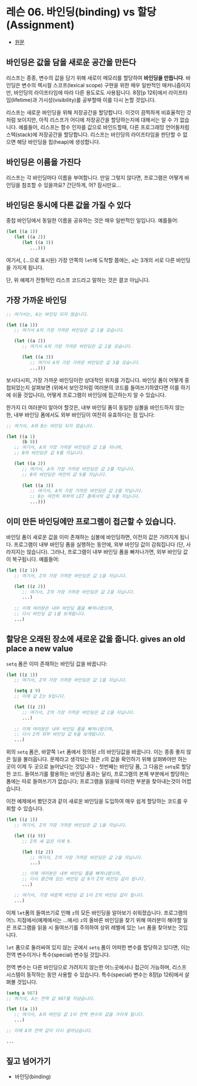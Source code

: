 # 레슨 06. 바인딩(binding) vs 할당(Assignment)

- [원문](https://dept-info.labri.fr/~strandh/Teaching/MTP/Common/David-Lamkins/chapter03-06.html)


## 바인딩은 값을 담을 새로운 공간을 만든다

 리스프는 종종, 변수의 값을 담기 위해 새로이 메모리를 할당하여 **바인딩을 만듭니다**. 바인딩은 변수의 렉시컬 스코프(lexical scope) 구현을 위한 매우 일반적인 매커니즘이지만, 바인딩의 라이프타임에 따라 다른 용도로도 사용됩니다. 8장[p 126]에서 라이프타임(lifetime)과 가시성(visibility)를 공부할때 이를 다시 논할 것입니다.

 리스프는 새로운 바인딩을 위해 저장공간을 할당합니다. 이것이 끔찍하게 비효율적인 것처럼 보이지만, 아직 리스프가 어디에 저장공간을 할당하는지에 대해서는 알 수 가 없습니다. 예를들어, 리스프는 함수 인자를 값으로 바인드할때, 다른 프로그래밍 언어들처럼 스택(stack)에 저장공간을 할당합니다. 리스프는 바인딩의 라이프타임을 판단할 수 없으면 해당 바인딩을 힙(heap)에 생성합니다.


## 바인딩은 이름을 가진다

 리스프는 각 바인딩마다 이름을 부여합니다. 만일 그렇지 않다면, 프로그램은 어떻게 바인딩을 참조할 수 있을까요? 간단하게, 어? 잠시만요...


## 바인딩은 동시에 다른 값을 가질 수 있다

 중첩 바인딩에서 동일한 이름을 공유하는 것은 매우 일반적인 일입니다. 예를들어:

``` lisp
(let ((a 1))
   (let ((a 2))
      (let ((a 3))
         ...)))
```

 여기서, (...으로 표시된) 가장 안쪽의 `let`에 도착할 쯤에는, `a`는 3개의 서로 다른 바인딩을 가지게 됩니다.
 
 단, 위 예제가 전형적인 리스프 코드라고 말하는 것은 결코 아닙니다.


## 가장 가까운 바인딩

``` lisp
;; 여기서는, A는 바인딩 되지 않습니다.

(let ((a 1))
   ;; 여기서 A의 가장 가까운 바인딩은 값 1을 갖습니다.

   (let ((a 2))
      ;; 여기서 A의 가장 가까운 바인딩은 값 2을 갖습니다.

      (let ((a 3))
         ;; 여기서 A의 가장 가까운 바인딩은 값 3을 갖습니다.
         ...)))
```

 보시다시피, 가장 가까운 바인딩이란 상대적인 위치를 가집니다. 바인딩 폼이 어떻게 중첩되었는지 살펴보면 (위에서 보인것처럼 여러분의 코드를 들여쓰기하였다면 이를 하기에 쉬울 것입니다), 어떻게 프로그램이 바인딩에 접근하는지 알 수 있습니다.

 한가지 더 여러분이 알아야 할것은, 내부 바인딩 폼이 동일한 심볼을 바인드하지 않는 한, 내부 바인딩 폼에서도 외부 바인딩이 여전히 유효하다는 점 입니다:

``` lisp
;; 여기서, A와 B는 바인딩 되지 않습니다.

(let ((a 1)
      (b 9))
   ;; 여기서, A의 가장 가까운 바인딩은 값 1을 지니며,
   ;; B의 바인딩은 값 9를 지닙니다.

   (let ((a 2))
      ;; 여기서, A의 가장 가까운 바인딩은 값 2를 지닙니다.
      ;; B의 바인딩은 여전히 값 9를 지닙니다.
      
      (let ((a 3))
         ;; 여기서, A의 가장 가까운 바인딩은 값 2를 지닙니다.
         ;; B는 여전히 외부의 LET 폼에서의 값 9를 지닙니다.
         ...)))
```

## 이미 만든 바인딩에만 프로그램이 접근할 수 있습니다.

 바인딩 폼이 새로운 값을 이미 존재하는 심볼에 바인딩하면, 이전의 값은 가려지게 됩니다. 프로그램이 내부 바인딩 폼을 실행하는 동안에, 외부 바인딩 값이 감춰집니다 (단, 사라지지는 않습니다). 그러나, 프로그램이 내부 바인딩 폼을 빠저나가면, 외부 바인딩 값이 복구됩니다. 예를들어:


``` lisp
(let ((z 1))
   ;; 여기서, Z의 가장 가까운 바인딩은 값 1을 지닙니다.

   (let ((z 2))
      ;; 여기서, Z의 가장 가까운 바인딩은 값 2을 지닙니다.
      ...)
   
   ;; 이제 여러분은 내부 바인딩 폼을 빠져나왔으며,
   ;; 다시 바인딩 값 1을 보게됩니다.
   ...)
```


## 할당은 오래된 장소에 새로운 값을 줍니다. gives an old place a new value

 `setq` 폼은 이미 존재하는 바인딩 값을 바꿉니다:

``` lisp
(let ((z 1))
   ;; 여기서, Z의 가장 가까운 바인딩은 값 1을 지닙니다.

   (setq z 9)
   ;; 이제 값 Z는 9입니다.

   (let ((z 2))
      ;; 여기서, Z의 가장 가까운 바인딩은 값 2을 지닙니다.
      ...)
   
   ;; 이제 여러분은 내부 바인딩 폼을 빠져나왔으며,
   ;; 다시 Z의 외부 바인딩 값 9을 보게됩니다.
   ...)
```

 위의 `setq` 폼은, 바깥쪽 `let` 폼에서 정의된 `z`의 바인딩값을 바꿉니다. 이는 종종 좋지 않은 일을 불러옵니다. 문제라고 생각되는 점은 `z`의 값을 확인하기 위해 살펴봐야만 하는 곳이 이제 두 곳으로 늘어났다는 것입니다 - 첫번째는 바인딩 폼, 그 다음은 `setq`로 할당한 코드. 들여쓰기를 활용하는 바인딩 폼과는 달리, 프로그램의 본체 부분에서 할당하는 폼에는 따로 들여쓰기가 없습니다; 프로그램을 읽을때 이러한 부분을 찾아내는것이 어렵습니다.

 이전 예제에서 봤던것과 같이 새로운 바인딩을 도입하여 매우 쉽게 할당하는 코드를 우회할 수 있습니다.

``` lisp
(let ((z 1))
   ;; 여기서, Z의 가장 가까운 바인딩은 값 1을 지닙니다.

   (let ((z 9))
      ;; Z의 새 값은 이제 9.

      (let ((z 2))
         ;; 여기서, Z의 가장 가까운 바인딩은 값 2을 지닙니다.
         ...)

      ;; 이제 여러분은 내부 바인딩 폼을 빠져나왔으며,
      ;; 다시 중간에 있는 바인딩 값 9가 Z의 바인딩 값이 됩니다.
      ...)

   ;; 여기서, 가장 바깥쪽 바인딩 값 1이 Z의 바인딩 값이 됩니다.
   ...)
```

 이제 `let`폼의 들여쓰기로 인해 `z`의 모든 바인딩을 알아보기 쉬워졌습니다. 프로그램의 어느 지점에서(예제에서는 ...에서) `z`의 올바른 바인딩을 찾기 위해 여러분이 해야할 일은 프로그램을 읽을 시 들여쓰기를 주의하여 상위 레벨에 있는 `let` 폼을 찾아보는 것입니다.

  `let` 폼으로 둘러싸여 있지 않는 곳에서 `setq` 폼이 어떠한 변수를 할당하고 있다면, 이는 전역 변수이거나 특수(special) 변수일 것입니다.

 전역 변수는 다른 바인딩으로 가려지지 않는한 어느곳에서나 접근이 가능하며, 리스프 시스템이 동작하는 동안 사용할 수 있습니다. 특수(special) 변수는 8장[p 126]에서 살펴볼 것입니다.


``` lisp
(setq a 987)
;; 여기서, A는 전역 값 987를 지녔습니다.

(let ((a 1))
   ;; 여기서, A의 바인딩 값 1이 전역 변수의 값을 가리게 됩니다.
   ...)

;; 이제 A의 전역 값이 다시 살아났습니다.

...
```


## 짚고 넘어가기

- 바인딩(binding)
